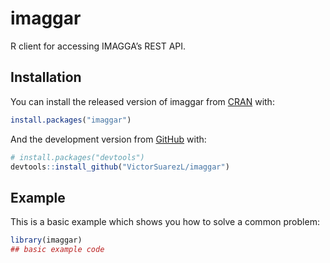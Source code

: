 
<!-- README.md is generated from README.Rmd. Please edit that file -->

# imaggar

R client for accessing IMAGGA’s REST API.

## Installation

You can install the released version of imaggar from
[CRAN](https://CRAN.R-project.org) with:

``` r
install.packages("imaggar")
```

And the development version from [GitHub](https://github.com/) with:

``` r
# install.packages("devtools")
devtools::install_github("VictorSuarezL/imaggar")
```

## Example

This is a basic example which shows you how to solve a common problem:

``` r
library(imaggar)
## basic example code
```
